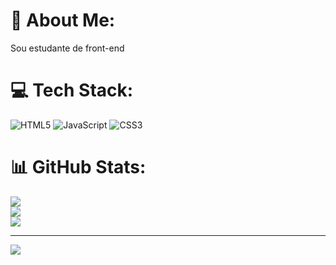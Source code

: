 # 💫 About Me:
Sou estudante de front-end


# 💻 Tech Stack:
![HTML5](https://img.shields.io/badge/html5-%23E34F26.svg?style=flat&logo=html5&logoColor=white) ![JavaScript](https://img.shields.io/badge/javascript-%23323330.svg?style=flat&logo=javascript&logoColor=%23F7DF1E) ![CSS3](https://img.shields.io/badge/css3-%231572B6.svg?style=flat&logo=css3&logoColor=white)
# 📊 GitHub Stats:
![](https://github-readme-stats.vercel.app/api?username=Vinicius0421&theme=merko&hide_border=false&include_all_commits=false&count_private=false)<br/>
![](https://github-readme-streak-stats.herokuapp.com/?user=Vinicius0421&theme=merko&hide_border=false)<br/>
![](https://github-readme-stats.vercel.app/api/top-langs/?username=Vinicius0421&theme=merko&hide_border=false&include_all_commits=false&count_private=false&layout=compact)

---
[![](https://visitcount.itsvg.in/api?id=Vinicius0421&icon=0&color=3)](https://visitcount.itsvg.in)

<!-- Proudly created with GPRM ( https://gprm.itsvg.in ) -->

